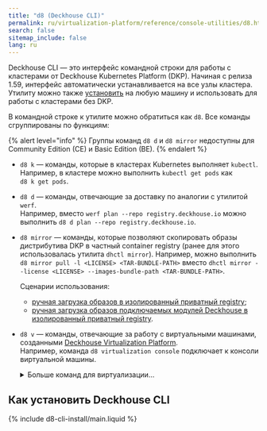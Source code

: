 ```yaml
---
title: "d8 (Deckhouse CLI)"
permalink: ru/virtualization-platform/reference/console-utilities/d8.html
search: false
sitemap_include: false
lang: ru
---
```


Deckhouse CLI — это интерфейс командной строки для работы с кластерами от Deckhouse Kubernetes Platform (DKP). Начиная с релиза 1.59, интерфейс автоматически устанавливается на все узлы кластера. Утилиту можно также [установить](#как-установить-deckhouse-cli) на любую машину и использовать для работы с кластерами без DKP.

В командной строке к утилите можно обратиться как `d8`. Все команды сгруппированы по функциям:

{% alert level="info" %}
Группы команд `d8 d` и `d8 mirror` недоступны для Community Edition (CE) и Basic Edition (BE).
{% endalert %}

* `d8 k` — команды, которые в кластерах Kubernetes выполняет `kubectl`.  
    Например, в кластере можно выполнить `kubectl get pods` как `d8 k get pods`.
* `d8 d` — команды, отвечающие за доставку по аналогии с утилитой `werf`.  
    Например, вместо `werf plan --repo registry.deckhouse.io` можно выполнить `d8 d plan --repo registry.deckhouse.io`.

* `d8 mirror` — команды, которые позволяют скопировать образы дистрибутива DKP в частный container registry (ранее для этого использовалась утилита `dhctl mirror`).
  Например, можно выполнить `d8 mirror pull -l <LICENSE> <TAR-BUNDLE-PATH>` вместо `dhctl mirror --license <LICENSE> --images-bundle-path <TAR-BUNDLE-PATH>`.

  Сценарии использования:

  - [ручная загрузка образов в изолированный приватный registry](/products/kubernetes-platform/documentation/v1/deckhouse-faq.html#%D1%80%D1%83%D1%87%D0%BD%D0%B0%D1%8F-%D0%B7%D0%B0%D0%B3%D1%80%D1%83%D0%B7%D0%BA%D0%B0-%D0%BE%D0%B1%D1%80%D0%B0%D0%B7%D0%BE%D0%B2-%D0%B2-%D0%B8%D0%B7%D0%BE%D0%BB%D0%B8%D1%80%D0%BE%D0%B2%D0%B0%D0%BD%D0%BD%D1%8B%D0%B9-%D0%BF%D1%80%D0%B8%D0%B2%D0%B0%D1%82%D0%BD%D1%8B%D0%B9-registry);
  - [ручная загрузка образов подключаемых модулей Deckhouse в изолированный приватный registry](/products/kubernetes-platform/documentation/v1/deckhouse-faq.html#%D1%80%D1%83%D1%87%D0%BD%D0%B0%D1%8F-%D0%B7%D0%B0%D0%B3%D1%80%D1%83%D0%B7%D0%BA%D0%B0-%D0%BE%D0%B1%D1%80%D0%B0%D0%B7%D0%BE%D0%B2-%D0%BF%D0%BE%D0%B4%D0%BA%D0%BB%D1%8E%D1%87%D0%B0%D0%B5%D0%BC%D1%8B%D1%85-%D0%BC%D0%BE%D0%B4%D1%83%D0%BB%D0%B5%D0%B9-deckhouse-%D0%B2-%D0%B8%D0%B7%D0%BE%D0%BB%D0%B8%D1%80%D0%BE%D0%B2%D0%B0%D0%BD%D0%BD%D1%8B%D0%B9-%D0%BF%D1%80%D0%B8%D0%B2%D0%B0%D1%82%D0%BD%D1%8B%D0%B9-registry).

* `d8 v` — команды, отвечающие за работу с виртуальными машинами, созданными [Deckhouse Virtualization Platform](https://deckhouse.ru/products/virtualization-platform/documentation/).  
    Например, команда `d8 virtualization console` подключает к консоли виртуальной машины.

    <div markdown="0">
    <details><summary>Больше команд для виртуализации...</summary>
    <ul>
    <li><code>d8 v console</code> подключает к консоли виртуальной машины.</li>
    <li><code>d8 v port-forward</code> перенаправляет локальные порты на виртуальную машину.</li>
    <li><code>d8 v scp</code> использует клиент SCP для работы с файлами на виртуальной машине.</li>
    <li><code>d8 v ssh</code> подключает к виртуальной машине по SSH.</li>
    <li><code>d8 v vnc</code> подключает к виртуальной машине по VNC.</li>
    </ul>
    </details>
    </div>

## Как установить Deckhouse CLI

{% include d8-cli-install/main.liquid %}
